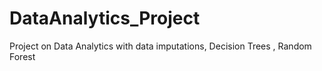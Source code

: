 # DataAnalytics_Project
Project on Data Analytics with data imputations, Decision Trees , Random Forest
